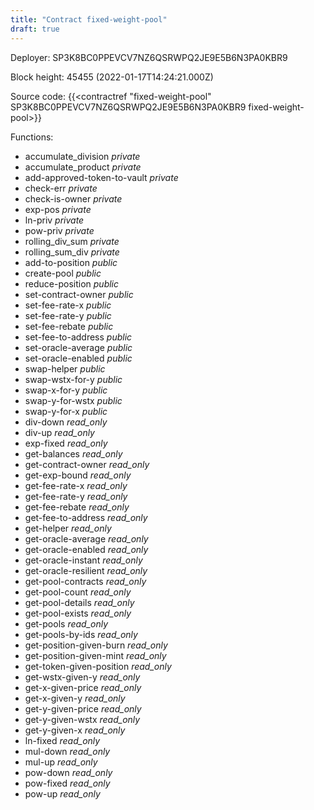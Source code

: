 ```yaml
---
title: "Contract fixed-weight-pool"
draft: true
---
```

Deployer: SP3K8BC0PPEVCV7NZ6QSRWPQ2JE9E5B6N3PA0KBR9


 



Block height: 45455 (2022-01-17T14:24:21.000Z)

Source code: {{<contractref "fixed-weight-pool" SP3K8BC0PPEVCV7NZ6QSRWPQ2JE9E5B6N3PA0KBR9 fixed-weight-pool>}}

Functions:

* accumulate_division _private_
* accumulate_product _private_
* add-approved-token-to-vault _private_
* check-err _private_
* check-is-owner _private_
* exp-pos _private_
* ln-priv _private_
* pow-priv _private_
* rolling_div_sum _private_
* rolling_sum_div _private_
* add-to-position _public_
* create-pool _public_
* reduce-position _public_
* set-contract-owner _public_
* set-fee-rate-x _public_
* set-fee-rate-y _public_
* set-fee-rebate _public_
* set-fee-to-address _public_
* set-oracle-average _public_
* set-oracle-enabled _public_
* swap-helper _public_
* swap-wstx-for-y _public_
* swap-x-for-y _public_
* swap-y-for-wstx _public_
* swap-y-for-x _public_
* div-down _read_only_
* div-up _read_only_
* exp-fixed _read_only_
* get-balances _read_only_
* get-contract-owner _read_only_
* get-exp-bound _read_only_
* get-fee-rate-x _read_only_
* get-fee-rate-y _read_only_
* get-fee-rebate _read_only_
* get-fee-to-address _read_only_
* get-helper _read_only_
* get-oracle-average _read_only_
* get-oracle-enabled _read_only_
* get-oracle-instant _read_only_
* get-oracle-resilient _read_only_
* get-pool-contracts _read_only_
* get-pool-count _read_only_
* get-pool-details _read_only_
* get-pool-exists _read_only_
* get-pools _read_only_
* get-pools-by-ids _read_only_
* get-position-given-burn _read_only_
* get-position-given-mint _read_only_
* get-token-given-position _read_only_
* get-wstx-given-y _read_only_
* get-x-given-price _read_only_
* get-x-given-y _read_only_
* get-y-given-price _read_only_
* get-y-given-wstx _read_only_
* get-y-given-x _read_only_
* ln-fixed _read_only_
* mul-down _read_only_
* mul-up _read_only_
* pow-down _read_only_
* pow-fixed _read_only_
* pow-up _read_only_
